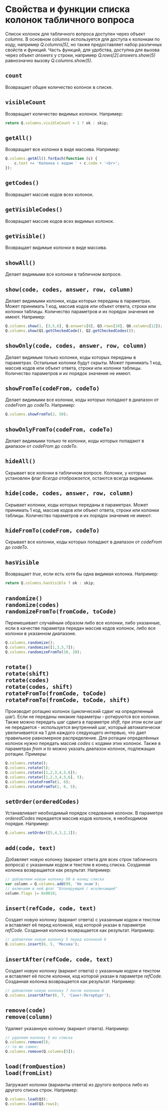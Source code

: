 # Свойства и функции списка колонок табличного вопроса

Список колонок для табличного вопроса доступен через объект *columns*. В основном *columns* используется для доступа к колонкам по коду, например *Q.columns[5]*, но также предоставляет набор различных свойств и функций. Часть функций, для удобства, доступна для вызова через объект *answers* у строки, например *Q.rows[2].answers.show(5)* равнозначно вызову *Q.columns.show(5)*.

## `count`

Возвращает общее количество колонок в списке.

## `visibleCount`

Возвращает количество видимых колонок. Например:

```js
return Q.columns.visibleCount > 1 ? ok : skip;
```

## `getAll()`

Возвращает все колонки в виде массива. Например:

```js
Q.columns.getAll().forEach(function (c) {
    c.text += 'Колонка с кодом ' + c.code + '<br>';
});
```

## `getCodes()`

Возвращает массив кодов всех колонок.

## `getVisibleCodes()`

Возвращает массив кодов всех видимых колонок.

## `getVisible()`

Возвращает видимые колонки в виде массива.

## `showAll()`

Делает видимыми все колонки в табличном вопросе.

## `show(code, codes, answer, row, column)`

Делает видимыми колонки, коды которых переданы в параметрах. Может принимать 1 код, массив кодов или объект ответа, строки или колонки таблицы. Количество параметров и их порядок значения не имеют. Например:

```js
Q.columns.show(1, [3,5,6], Q.answers[8], Q3.rows[10], Q6.columns[12]);
Q.columns.show(Q1.getCheckedCode(), Q2.getCheckedCodes());
```

## `showOnly(code, codes, answer, row, column)`

Делает видимым только колонки, коды которых переданы в параметрах. Остальные колонки будут скрыты. Может принимать 1 код, массив кодов или объект ответа, строки или колонки таблицы. Количество параметров и их порядок значения не имеют.

## `showFromTo(codeFrom, codeTo)`

Делает видимыми все колонки, коды которых попадают в диапазон от *codeFrom* до *codeTo*. Например:

```js
Q.columns.showFromTo(2, 50);
```

## `showOnlyFromTo(codeFrom, codeTo)`

Делает видимыми только те колонки, коды которых попадают в диапазон от *codeFrom* до *codeTo*.

## `hideAll()`

Скрывает все колонки в табличном вопросе. Колонки, у которых установлен флаг *Всегда отображается*, остаются всегда видимыми.

## `hide(code, codes, answer, row, column)`

Скрывает колонки, коды которых переданы в параметрах. Может принимать 1 код, массив кодов или объект ответа, строки или колонки таблицы. Количество параметров и их порядок значения не имеют.

## `hideFromTo(codeFrom, codeTo)`

Скрывает все колонки, коды которых попадают в диапазон от *codeFrom* до *codeTo*.

## `hasVisible`

Возвращает *true*, если есть хотя бы одна видимая колонка. Например:

```js
return Q.columns.hasVisible ? ok : skip;
```

## `randomize()`<br> `randomize(codes)`<br> `randomizeFromTo(fromCode, toCode)`

Перемешивает случайным образом либо все колонки, либо указанные, если в качестве параметра передан массив кодов колонок, либо все колонки в указанном диапазоне.

```js
Q.columns.randomize();
Q.columns.randomize([1,3,5,7]);
Q.columns.randomizeFromTo(10, 20);
```

## `rotate()`<br> `rotate(shift)`<br> `rotate(codes)`<br> `rotate(codes, shift)`<br> `rotateFromTo(fromCode, toCode)`<br> `rotateFromTo(fromCode, toCode, shift)`

Производит ротацию колонок (циклический сдвиг на определенный шаг). Если не переданы никакие параметры - ротируются все колонки. Также можно передать шаг сдвига в параметре *shift*, при этом если шаг не передается - используется внутренний шаг, который автоматически увеличивается на 1 для каждого следующего интервью, что дает правильное равномерное распределение. Для ротации определённых колонок нужно передать массив *codes* с кодами этих колонок. Также в параметрах *from* и *to* можно указать диапазон колонок, подлежащих ротации. Примеры:

```js
Q.columns.rotate();
Q.columns.rotate(5);
Q.columns.rotate([1,2,3,4,5,6]);
Q.columns.rotate([1,2,3,4,5,6], 5);
Q.columns.rotateFromTo(1, 6);
Q.columns.rotateFromTo(1, 6, 5);
```

## `setOrder(orderedCodes)`

Устанавливает необходимый порядок следования колонок. В параметре *orderedCodes* передается массив кодов колонок, в необходимом порядке. Например:

```js
Q.columns.setOrder([5,4,3,2,1]);
```

## `add(code, text)`

Добавляет новую колонку (вариант ответа для всех строк табличного вопроса) с указанным кодом и текстом в конец списка. Созданная колонка возвращается как результат. Например:

```js
// добавляем новую колонку 99 в конец списка
var column = Q.columns.add(99, 'Не знаю');
// включаем в ней флаг "Блокирующий / исключающий"
column.flags |= 0x0010;
```

## `insert(refCode, code, text)`

Создает новую колонку (вариант ответа) с указанным кодом и текстом и вставляет её перед колонкой, код которой указан в параметре *refCode*. Созданная колонка возвращается как результат. Например:

```js
// добавляем новую колонку 5 перед колонкой 6
Q.columns.insert(6, 5, 'Москва');
```

## `insertAfter(refCode, code, text)`

Создает новую колонку (вариант ответа) с указанным кодом и текстом и вставляет её после колонки, код которой указан в параметре *refCode*. Созданная колонка возвращается как результат. Например:

```js
// добавляем новую колонку 7 после колонки 6
Q.columns.insertAfter(6, 7, 'Санкт-Петербург');
```

## `remove(code)`<br> `remove(column)`

Удаляет указанную колонку (вариант ответа). Например:

```js
// удаляем колонку 5 из списка
Q.columns.remove(5);
// то же самое:
Q.columns.remove(Q.columns[5]);
```

## `load(fromQuestion)`<br> `load(fromList)`

Загружает колонки (варианты ответа) из другого вопроса либо из другого списка строк. Например:

```js
Q.columns.load(Q3);
Q.columns.load(Q3.rows);
```
